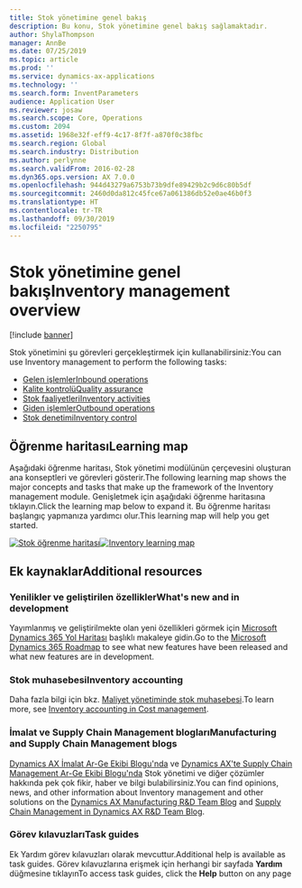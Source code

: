 ```yaml
---
title: Stok yönetimine genel bakış
description: Bu konu, Stok yönetimine genel bakış sağlamaktadır.
author: ShylaThompson
manager: AnnBe
ms.date: 07/25/2019
ms.topic: article
ms.prod: ''
ms.service: dynamics-ax-applications
ms.technology: ''
ms.search.form: InventParameters
audience: Application User
ms.reviewer: josaw
ms.search.scope: Core, Operations
ms.custom: 2094
ms.assetid: 1968e32f-eff9-4c17-8f7f-a870f0c38fbc
ms.search.region: Global
ms.search.industry: Distribution
ms.author: perlynne
ms.search.validFrom: 2016-02-28
ms.dyn365.ops.version: AX 7.0.0
ms.openlocfilehash: 944d43279a6753b73b9dfe89429b2c9d6c80b5df
ms.sourcegitcommit: 2460d0da812c45fce67a061386db52e0ae46b0f3
ms.translationtype: HT
ms.contentlocale: tr-TR
ms.lasthandoff: 09/30/2019
ms.locfileid: "2250795"
---
```

# <a name="inventory-management-overview"></a><span data-ttu-id="70f63-103">Stok yönetimine genel bakış</span><span class="sxs-lookup"><span data-stu-id="70f63-103">Inventory management overview</span></span>

[!include [banner](../includes/banner.md)]

<span data-ttu-id="70f63-104">Stok yönetimini şu görevleri gerçekleştirmek için kullanabilirsiniz:</span><span class="sxs-lookup"><span data-stu-id="70f63-104">You can use Inventory management to perform the following tasks:</span></span>

-  [<span data-ttu-id="70f63-105">Gelen işlemler</span><span class="sxs-lookup"><span data-stu-id="70f63-105">Inbound operations</span></span>](arrival-overview.md)
-  [<span data-ttu-id="70f63-106">Kalite kontrolü</span><span class="sxs-lookup"><span data-stu-id="70f63-106">Quality assurance</span></span>](quality-management-processes.md)
-  [<span data-ttu-id="70f63-107">Stok faaliyetleri</span><span class="sxs-lookup"><span data-stu-id="70f63-107">Inventory activities</span></span>](inventory-journals.md)
-  [<span data-ttu-id="70f63-108">Giden işlemler</span><span class="sxs-lookup"><span data-stu-id="70f63-108">Outbound operations</span></span>](outbound-process.md)
-  [<span data-ttu-id="70f63-109">Stok denetimi</span><span class="sxs-lookup"><span data-stu-id="70f63-109">Inventory control</span></span>](../cost-management/inventory-close.md) 

## <a name="learning-map"></a><span data-ttu-id="70f63-110">Öğrenme haritası</span><span class="sxs-lookup"><span data-stu-id="70f63-110">Learning map</span></span>

<span data-ttu-id="70f63-111">Aşağıdaki öğrenme haritası, Stok yönetimi modülünün çerçevesini oluşturan ana konseptleri ve görevleri gösterir.</span><span class="sxs-lookup"><span data-stu-id="70f63-111">The following learning map shows the major concepts and tasks that make up the framework of the Inventory management module.</span></span> <span data-ttu-id="70f63-112">Genişletmek için aşağıdaki öğrenme haritasına tıklayın.</span><span class="sxs-lookup"><span data-stu-id="70f63-112">Click the learning map below to expand it.</span></span> <span data-ttu-id="70f63-113">Bu öğrenme haritası başlangıç yapmanıza yardımcı olur.</span><span class="sxs-lookup"><span data-stu-id="70f63-113">This learning map will help you get started.</span></span>


<span data-ttu-id="70f63-114">[![Stok öğrenme haritası](./media/inventory-learning-map.png)](./media/inventory-learning-map.png)</span><span class="sxs-lookup"><span data-stu-id="70f63-114">[![Inventory learning map](./media/inventory-learning-map.png)](./media/inventory-learning-map.png)</span></span>

## <a name="additional-resources"></a><span data-ttu-id="70f63-115">Ek kaynaklar</span><span class="sxs-lookup"><span data-stu-id="70f63-115">Additional resources</span></span>

### <a name="whats-new-and-in-development"></a><span data-ttu-id="70f63-116">Yenilikler ve geliştirilen özellikler</span><span class="sxs-lookup"><span data-stu-id="70f63-116">What's new and in development</span></span>
<span data-ttu-id="70f63-117">Yayımlanmış ve geliştirilmekte olan yeni özellikleri görmek için [Microsoft Dynamics 365 Yol Haritası](https://roadmap.dynamics.com/) başlıklı makaleye gidin.</span><span class="sxs-lookup"><span data-stu-id="70f63-117">Go to the [Microsoft Dynamics 365 Roadmap](https://roadmap.dynamics.com/) to see what new features have been released and what new features are in development.</span></span>

### <a name="inventory-accounting"></a><span data-ttu-id="70f63-118">Stok muhasebesi</span><span class="sxs-lookup"><span data-stu-id="70f63-118">Inventory accounting</span></span> 
<span data-ttu-id="70f63-119">Daha fazla bilgi için bkz. [Maliyet yönetiminde stok muhasebesi](../cost-management/inventory-close.md).</span><span class="sxs-lookup"><span data-stu-id="70f63-119">To learn more, see [Inventory accounting in Cost management](../cost-management/inventory-close.md).</span></span>

### <a name="manufacturing-and-supply-chain-management-blogs"></a><span data-ttu-id="70f63-120">İmalat ve Supply Chain Management blogları</span><span class="sxs-lookup"><span data-stu-id="70f63-120">Manufacturing and Supply Chain Management blogs</span></span>
<span data-ttu-id="70f63-121">[Dynamics AX İmalat Ar-Ge Ekibi Blogu'nda](https://blogs.msdn.microsoft.com/axmfg) ve [Dynamics AX'te Supply Chain Management Ar-Ge Ekibi Blogu'nda](https://blogs.msdn.microsoft.com/dynamicsaxscm) Stok yönetimi ve diğer çözümler hakkında pek çok fikir, haber ve bilgi bulabilirsiniz.</span><span class="sxs-lookup"><span data-stu-id="70f63-121">You can find opinions, news, and other information about Inventory management and other solutions on the [Dynamics AX Manufacturing R&D Team Blog](https://blogs.msdn.microsoft.com/axmfg) and [Supply Chain Management in Dynamics AX R&D Team Blog](https://blogs.msdn.microsoft.com/dynamicsaxscm).</span></span>

### <a name="task-guides"></a><span data-ttu-id="70f63-122">Görev kılavuzları</span><span class="sxs-lookup"><span data-stu-id="70f63-122">Task guides</span></span>
<span data-ttu-id="70f63-123">Ek Yardım görev kılavuzları olarak mevcuttur.</span><span class="sxs-lookup"><span data-stu-id="70f63-123">Additional help is available as task guides.</span></span> <span data-ttu-id="70f63-124">Görev kılavuzlarına erişmek için herhangi bir sayfada **Yardım** düğmesine tıklayın</span><span class="sxs-lookup"><span data-stu-id="70f63-124">To access task guides, click the **Help** button on any page</span></span>
